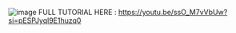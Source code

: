 ![image](https://github.com/iqrarafiq12/WEB-DEV-PROJECTS/assets/123827193/db7ddcde-a633-4878-a967-c1b1a9894a91)
FULL TUTORIAL HERE : https://youtu.be/ssO_M7vVbUw?si=pESPJyql9E1huzq0
